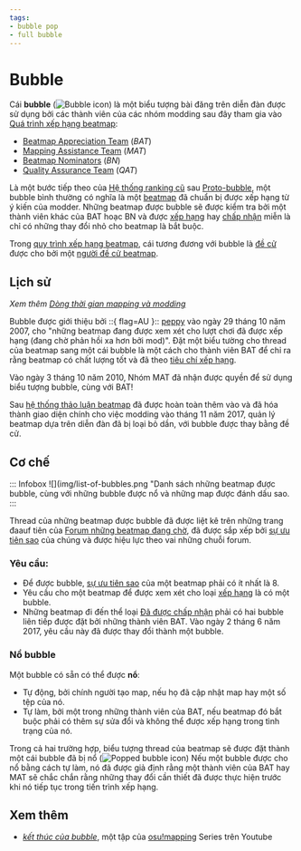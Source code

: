```yaml
---
tags:
- bubble pop
- full bubble
---
```


# Bubble

Cái **bubble** (![Bubble icon](/wiki/shared/icon/bubble.gif)) là một biểu tượng bài đăng trên diễn đàn được sử dụng bởi các thành viên của các nhóm modding sau đây tham gia vào [Quá trình xếp hạng beatmap](/wiki/Beatmap_Ranking/Procedure):

- [Beatmap Appreciation Team](/wiki/People/Beatmap_Appreciation_Team) (*BAT*)
- [Mapping Assistance Team](/Wiki/People/Mapping_Assistance_Team) (*MAT*)
- [Beatmap Nominators](/wiki/People/Beatmap_Nominators) (*BN*)
- [Quality Assurance Team](/wiki/People/Quality_Assurance_Team) (*QAT*)

Là một bước tiếp theo của [Hệ thống ranking cũ](/wiki/modding/Forum_modding) sau [Proto-bubble](/wiki/Modding/Proto-bubble), một bubble bình thường có nghĩa là một [beatmap](/wiki/beatmap) đã chuẩn bị được xếp hạng từ ý kiến của modder. Những beatmap được bubble sẽ được kiểm tra bởi một thành viên khác của BAT hoạc BN và được [xếp hạng](/wiki/beatmap/category#ranked) hay [chấp nhận](/wiki/beatmap/category#approved) miễn là chỉ có những thay đổi nhỏ cho beatmap là bắt buộc.
 
 Trong [quy trình xếp hạng beatmap](/Wiki/Beatmap_Ranking_Procedure), cái tương đương với bubble là [đề cử](/wiki/beatmap_ranking_procedure#nominations) được cho bởi một [người đề cử beatmap](/wiki/people/beatmap_nominators).
 
 ## Lịch sử
 
 *Xem thêm [Dòng thời gian mapping và modding](/wiki/History_of_osu!/Mapping_And_Modding_Timeline)*
 
 Bubble được giới thiệu bởi ::{ flag=AU }:: [peppy](/wiki/People/peppy) vào ngày 29 tháng 10 năm 2007, cho "những beatmap đang được xem xét cho lượt chơi đã được xếp hạng (đang chờ phản hồi xa hơn bởi mod)". Đặt một biểu tường cho thread của beatmap sang một cái bubble là một cách cho thành viên BAT để chỉ ra rằng beatmap có chất lượng tốt và đã theo [tiêu chí xếp hạng](/wiki/Ranking_Criteria)<!-- internal reference: https://osu.ppy.sh/community/forums/topics/619 -->.

Vào ngày 3 tháng 10 năm 2010, Nhóm MAT đã nhận được quyền để sử dụng biểu tượng bubble, cùng với BAT!

Sau [hệ thống thảo luận beatmap](/wiki/beatmap_discussion) đã được hoàn toàn thêm vào và đã hóa thành giao diện chính cho việc modding vào tháng 11 năm 2017, quản lý beatmap dựa trên diễn đàn đã bị loại bỏ dần, với bubble được thay bằng đề cử.

## Cơ chế

::: Infobox
![](img/list-of-bubbles.png "Danh sách những beatmap được bubble, cùng với những bubble được nổ và những map được đánh dấu sao.
:::

Thread của những beatmap được bubble đã được liệt kê trên những trang đaauf tiên của [Forum những beatmap đang chờ](https://osu.ppy.sh/community/forums/6), đã được sắp xếp bởi [sự ưu tiên sao](/wiki/modding/star_piority) của chúng và được hiệu lực theo vai những chuỗi forum.

### Yêu cầu:
- Để được bubble, [sự ưu tiên sao](/wiki/modding/star-piority) của một beatmap phải có ít nhất là 8.
- Yêu cầu cho một beatmap để được xem xét cho loại [xếp hạng](/wiki/beatmap/category#ranked) là có một bubble.
- Những beatmap đi đến thể loại [Đã được chấp nhận](/wiki/Beatmap/Category#approved) phải có hai bubble liên tiếp được đặt bởi những thành viên BAT. Vào ngày 2 tháng 6 năm 2017, yêu cầu này đã được thay đổi thành một bubble.

### Nổ bubble

Một bubble có sẵn có thể được **nổ**:

- Tự động, bởi chính người tạo map, nếu họ đã cập nhật map hay một số tệp của nó.
- Tự làm, bởi một trong những thành viên của BAT, nếu beatmap đó bắt buộc phải có thêm sự sửa đổi và không thể được xếp hạng trong tình trạng của nó.

Trong cả hai trường hợp, biểu tượng thread của beatmap sẽ được đặt thành một cái bubble đã bị nổ (![Popped bubble icon](/wiki/shared/icon/bubble-pop.gif)) Nếu một bubble được cho nổ bằng cách tự làm, nó đã được giả định rằng một thành viên của BAT hay MAT sẽ chắc chắn rằng những thay đổi cần thiết đã được thực hiện trước khi nó tiếp tục trong tiến trình xếp hạng.

## Xem thêm
- *[kết thúc của bubble](https://youtube.com/watch?v=9Za-1_hxkxE)*, một tập của [osu!mapping](/wiki/Community/Video_series/osu!mapping) Series trên Youtube
